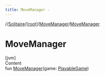 ```yaml
---
title: MoveManager -
---
```

//[Solitaire](../../index.md)/[[root]](../index.md)/[MoveManager](index.md)/[MoveManager](-move-manager.md)



# MoveManager  
[jvm]  
Content  
fun [MoveManager](-move-manager.md)(game: [PlayableGame](../-playable-game/index.md))  



